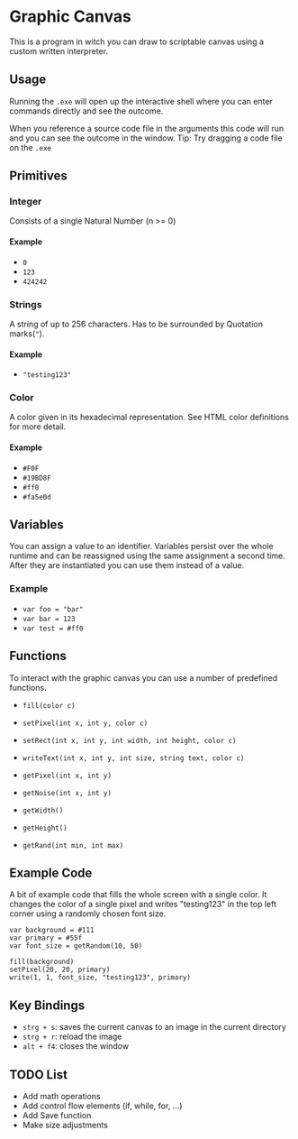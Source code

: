 # Graphic Canvas

This is a program in witch you can draw to scriptable canvas using a custom written interpreter.

## Usage

Running the `.exe` will open up the interactive shell where you can enter commands directly and see the outcome.

When you reference a source code file in the arguments this code will run and you can see the outcome in the window. Tip: Try dragging a code file on the `.exe`

## Primitives

### Integer

Consists of a single Natural Number (n >= 0)

#### Example

- `0`
- `123`
- `424242`

### Strings

A string of up to 256 characters.
Has to be surrounded by Quotation marks(`"`).

#### Example

- `"testing123"`

### Color

A color given in its hexadecimal representation. See HTML color definitions for more detail.

#### Example

- `#F0F`
- `#19BD8F`
- `#ff0`
- `#fa5e0d`

## Variables

You can assign a value to an identifier.
Variables persist over the whole runtime and can be reassigned using the same assignment a second time.
After they are instantiated you can use them instead of a value.

### Example

- `var foo = "bar"`
- `var bar = 123`
- `var test = #ff0`

## Functions

To interact with the graphic canvas you can use a number of predefined functions.

- `fill(color c)`
- `setPixel(int x, int y, color c)`
- `setRect(int x, int y, int width, int height, color c)`
- `writeText(int x, int y, int size, string text, color c)`

- `getPixel(int x, int y)`
- `getNoise(int x, int y)`
- `getWidth()`
- `getHeight()`
- `getRand(int min, int max)`

## Example Code

A bit of example code that fills the whole screen with a single color. It changes the color of a single pixel and writes "testing123" in the top left corner using a randomly chosen font size.

```
var background = #111
var primary = #55f
var font_size = getRandom(10, 50)

fill(background)
setPixel(20, 20, primary)
write(1, 1, font_size, "testing123", primary)
```

## Key Bindings

- `strg + s`: saves the current canvas to an image in the current directory
- `strg + r`: reload the image
- `alt + f4`: closes the window

## TODO List

- Add math operations
- Add control flow elements (if, while, for, ...)
- Add Save function
- Make size adjustments